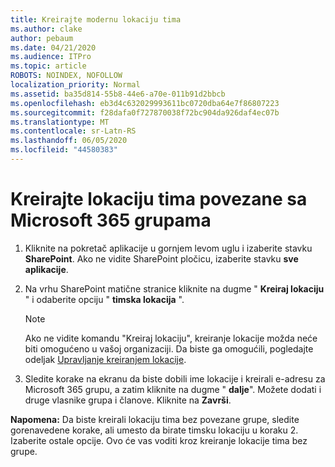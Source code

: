 ```yaml
---
title: Kreirajte modernu lokaciju tima
ms.author: clake
author: pebaum
ms.date: 04/21/2020
ms.audience: ITPro
ms.topic: article
ROBOTS: NOINDEX, NOFOLLOW
localization_priority: Normal
ms.assetid: ba35d814-55b8-44e6-a70e-011b91d2bbcb
ms.openlocfilehash: eb3d4c632029993611bc0720dba64e7f86807223
ms.sourcegitcommit: f28dafa0f727870038f72bc904da926daf4ec07b
ms.translationtype: MT
ms.contentlocale: sr-Latn-RS
ms.lasthandoff: 06/05/2020
ms.locfileid: "44580383"
---
```

# <a name="create-a-microsoft-365-group-connected-team-site"></a>Kreirajte lokaciju tima povezane sa Microsoft 365 grupama

1. Kliknite na pokretač aplikacije u gornjem levom uglu i izaberite stavku **SharePoint**. Ako ne vidite SharePoint pločicu, izaberite stavku **sve aplikacije**.
    
2. Na vrhu SharePoint matične stranice kliknite na dugme " **Kreiraj lokaciju** " i odaberite opciju " **timska lokacija** ". 
    
    > [!NOTE]
    > Ako ne vidite komandu "Kreiraj lokaciju", kreiranje lokacije možda neće biti omogućeno u vašoj organizaciji. Da biste ga omogućili, pogledajte odeljak [Upravljanje kreiranjem lokacije](https://go.microsoft.com/fwlink/?linkid=2009644). 
  
3. Sledite korake na ekranu da biste dobili ime lokacije i kreirali e-adresu za Microsoft 365 grupu, a zatim kliknite na dugme " **dalje**". Možete dodati i druge vlasnike grupa i članove. Kliknite na **Završi**.
  
 **Napomena:** Da biste kreirali lokaciju tima bez povezane grupe, sledite gorenavedene korake, ali umesto da birate timsku lokaciju u koraku 2. Izaberite ostale opcije. Ovo će vas voditi kroz kreiranje lokacije tima bez grupe. 
    

